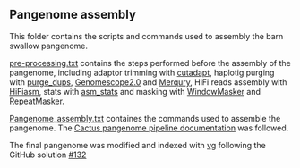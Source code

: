 ## Pangenome assembly

This folder contains the scripts and commands used to assembly the barn swallow pangenome.

[pre-processing.txt](https://github.com/SwallowGenomics/BarnSwallow/blob/main/Analyses/Pangenome/pre-processing.txt) contains the steps performed before the assembly of the pangenome, including adaptor trimming with [cutadapt](https://cutadapt.readthedocs.io/en/stable/), haplotig purging with [purge_dups](https://github.com/dfguan/purge_dups), [Genomescope2.0](http://qb.cshl.edu/genomescope/genomescope2.0/) and [Merqury](https://github.com/marbl/merqury), HiFi reads assembly with [HiFiasm](https://github.com/chhylp123/hifiasm), stats with [asm_stats](https://github.com/VGP/vgp-assembly/blob/master/pipeline/stats/asm_stats.sh) and masking with [WindowMasker](https://github.com/goeckslab/WindowMasker) and [RepeatMasker](https://github.com/rmhubley/RepeatMasker).
 
[Pangenome_assembly.txt](https://github.com/SwallowGenomics/BarnSwallow/blob/main/Analyses/Pangenome/Cactus_pangenome_pipeline.txt) containes the commands used to assemble the pangenome. The [Cactus pangenome pipeline documentation](https://github.com/ComparativeGenomicsToolkit/cactus/blob/master/doc/pangenome.md) was followed.

The final pangenome was modified and indexed with [vg](https://github.com/vgteam/vg) following the GitHub solution [#132](https://github.com/vgteam/sequenceTubeMap/issues/132)
